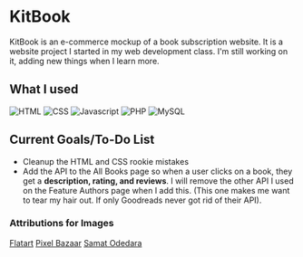 # KitBook

KitBook is an e-commerce mockup of a book subscription website. It is a website project I started in my web development class. I'm still working on it, adding new things when I learn more. 

## What I used
![HTML](https://github.com/SydG04/cis170/assets/113223819/4991ce7a-7b9d-41c6-a4d1-82cd633bb50a)
![CSS](https://github.com/SydG04/cis170/assets/113223819/dd051432-75c0-4b55-b8ce-e849c1493394)
![Javascript](https://github.com/SydG04/cis170/assets/113223819/2c9a36a5-79f5-4f60-9b68-3e549a17c64d)
![PHP](https://github.com/SydG04/cis170/assets/113223819/e5e658a1-2065-4fef-9b6f-93c1a4ac19f8)
![MySQL](https://github.com/SydG04/cis170/assets/113223819/d00758d6-3fe1-49bf-b176-030569706245)

## Current Goals/To-Do List
- Cleanup the HTML and CSS rookie mistakes
- Add the API to the All Books page so when a user clicks on a book, they get a **description, rating, and reviews**. I will remove the other API I used on the Feature Authors page when I add this. (This one makes me want to tear my hair out. If only Goodreads never got rid of their API). 

### Attributions for Images
[Flatart](https://www.iconfinder.com/Flatart)
[Pixel Bazaar](https://www.iconfinder.com/pixelbazaar)
[Samat Odedara](https://www.iconfinder.com/samatodedara)
